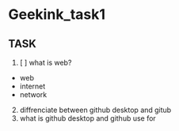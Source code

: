 # Geekink_task1


## TASK 

1. [ ] what is web?
- web
- internet
- network
2. diffrenciate between github desktop and gitub
3. what is github desktop and github use for 
